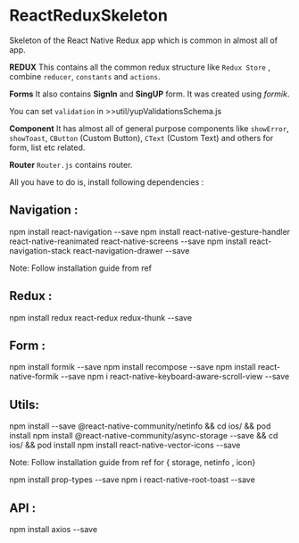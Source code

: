 # ReactReduxSkeleton

Skeleton of the React Native Redux app which is common in almost all of app.

**REDUX**
This contains all the common redux structure like `Redux Store` , combine `reducer`, `constants` and `actions`. 

**Forms**
It also contains **SignIn** and **SingUP** form. It was created using _formik_. 

You can set `validation` in >>util/yupValidationsSchema.js

**Component**
It has almost all of general purpose components like `showError`, `showToast`, `CButton` (Custom Button), `CText` (Custom Text) and others for form, list etc related.

**Router**
`Router.js` contains router.

All you have to do is, install following dependencies :

Navigation :
------------
npm install react-navigation --save
npm install react-native-gesture-handler react-native-reanimated react-native-screens --save
npm install react-navigation-stack react-navigation-drawer --save

Note: Follow installation guide from ref

Redux : 
-------
npm install redux react-redux redux-thunk --save

Form : 
------
npm install formik --save
npm install recompose --save
npm install react-native-formik --save
npm i react-native-keyboard-aware-scroll-view --save

Utils: 
------
npm install --save @react-native-community/netinfo && cd ios/ && pod install
npm install @react-native-community/async-storage --save && cd ios/ && pod install
npm install react-native-vector-icons --save

Note: Follow installation guide from ref for { storage, netinfo , icon}

npm install prop-types --save
npm i react-native-root-toast --save

API : 
-----
npm install axios --save
